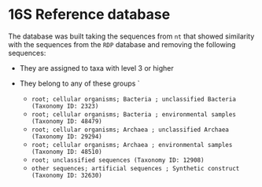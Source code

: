 # 16S Reference database

The database was built taking the sequences from `nt` that showed similarity with the sequences from the `RDP` database and removing the following sequences:

- They are assigned to taxa with level 3 or higher

- They belong to any of these groups `
    - `root; cellular organisms; Bacteria ; unclassified Bacteria (Taxonomy ID: 2323)`
    - `root; cellular organisms; Bacteria ; environmental samples (Taxonomy ID: 48479)`
    - `root; cellular organisms; Archaea ; unclassified Archaea (Taxonomy ID: 29294)`
    - `root; cellular organisms; Archaea ; environmental samples (Taxonomy ID: 48510)`
    - `root; unclassified sequences (Taxonomy ID: 12908)`
    - `other sequences; artificial sequences ; Synthetic construct (Taxonomy ID: 32630)`
